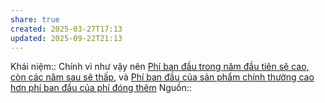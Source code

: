 ```yaml
---
share: true
created: 2025-03-27T17:13
updated: 2025-09-22T21:13
---
```

Khái niệm:: 
Chính vì như vậy nên [Phí ban đầu trong năm đầu tiên sẽ cao, còn các năm sau sẽ thấp](./Ph%C3%AD%20ban%20%C4%91%E1%BA%A7u%20trong%20n%C4%83m%20%C4%91%E1%BA%A7u%20ti%C3%AAn%20s%E1%BA%BD%20cao,%20c%C3%B2n%20c%C3%A1c%20n%C4%83m%20sau%20s%E1%BA%BD%20th%E1%BA%A5p.md), và [Phí ban đầu của sản phẩm chính thường cao hơn phí ban đầu của phí đóng thêm](./Ph%C3%AD%20ban%20%C4%91%E1%BA%A7u%20c%E1%BB%A7a%20s%E1%BA%A3n%20ph%E1%BA%A9m%20ch%C3%ADnh%20th%C6%B0%E1%BB%9Dng%20cao%20h%C6%A1n%20ph%C3%AD%20ban%20%C4%91%E1%BA%A7u%20c%E1%BB%A7a%20ph%C3%AD%20%C4%91%C3%B3ng%20th%C3%AAm.md)
Nguồn:: 